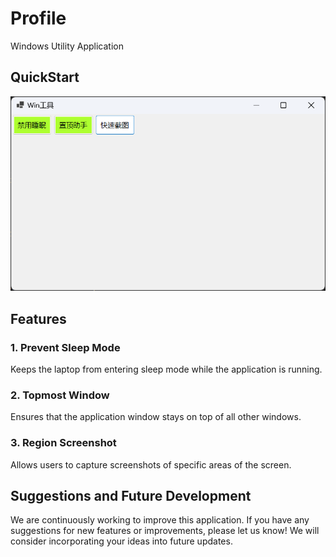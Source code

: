 # Profile

Windows Utility Application

## QuickStart

![app](./doc/app.png)

## Features

### 1. Prevent Sleep Mode

Keeps the laptop from entering sleep mode while the application is running.

### 2. Topmost Window

Ensures that the application window stays on top of all other windows.

### 3. Region Screenshot

Allows users to capture screenshots of specific areas of the screen.

## Suggestions and Future Development

We are continuously working to improve this application. If you have any suggestions for new features or improvements, please let us know! We will consider incorporating your ideas into future updates.
